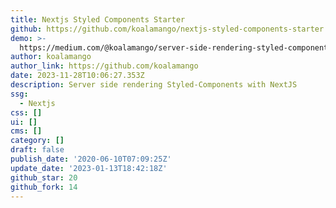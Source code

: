 ```yaml
---
title: Nextjs Styled Components Starter
github: https://github.com/koalamango/nextjs-styled-components-starter
demo: >-
  https://medium.com/@koalamango/server-side-rendering-styled-components-with-nextjs-1db1353e915e
author: koalamango
author_link: https://github.com/koalamango
date: 2023-11-28T10:06:27.353Z
description: Server side rendering Styled-Components with NextJS
ssg:
  - Nextjs
css: []
ui: []
cms: []
category: []
draft: false
publish_date: '2020-06-10T07:09:25Z'
update_date: '2023-01-13T18:42:18Z'
github_star: 20
github_fork: 14
---
```

